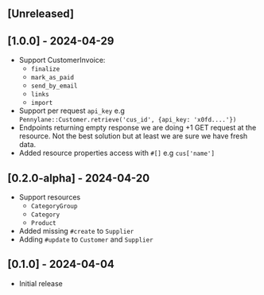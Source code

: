 ## [Unreleased]

## [1.0.0] - 2024-04-29

- Support CustomerInvoice:
  - `finalize`
  - `mark_as_paid`
  - `send_by_email`
  - `links`
  - `import`
- Support per request `api_key` e.g `Pennylane::Customer.retrieve('cus_id', {api_key: 'x0fd....'})`
- Endpoints returning empty response we are doing +1 GET request at the resource. Not the best solution but at least we are sure we have fresh data.
- Added resource properties access with `#[]` e.g `cus['name']`

## [0.2.0-alpha] - 2024-04-20

- Support resources 
  - `CategoryGroup`
  - `Category` 
  - `Product`
- Added missing `#create` to `Supplier`
- Adding `#update` to `Customer` and `Supplier`


## [0.1.0] - 2024-04-04

- Initial release